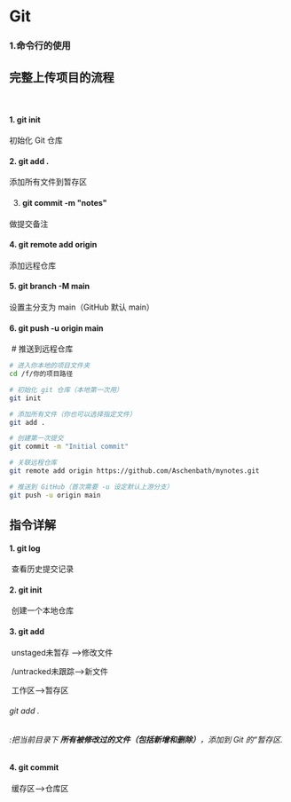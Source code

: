 # Git

### 1.命令行的使用

## 完整上传项目的流程

​	

#### 1. git init                                   

初始化 Git 仓库

#### 2. git add .                                   

添加所有文件到暂存区



3. #### git commit -m "notes"     

做提交备注



#### 4. git remote add origin <address of the repositories>      

添加远程仓库



#### 5. git branch -M main                           

设置主分支为 main（GitHub 默认 main）



#### 6. git push -u origin main                  

​     # 推送到远程仓库



```bash
# 进入你本地的项目文件夹
cd /f/你的项目路径

# 初始化 git 仓库（本地第一次用）
git init

# 添加所有文件（你也可以选择指定文件）
git add .

# 创建第一次提交
git commit -m "Initial commit"

# 关联远程仓库
git remote add origin https://github.com/Aschenbath/mynotes.git

# 推送到 GitHub（首次需要 -u 设定默认上游分支）
git push -u origin main
```



## 指令详解

#### 1. git  log	

​	查看历史提交记录



#### 2. git  init

​	创建一个本地仓库

#### 3. git  add

​	  unstaged未暂存 -->修改文件

​	/untracked未跟踪-->新文件

​	工作区-->暂存区

###### 	git add . 

###### :把当前目录下 **所有被修改过的文件（包括新增和删除）**，添加到 Git 的“暂存区.

#### 4. git commit

​	缓存区-->仓库区